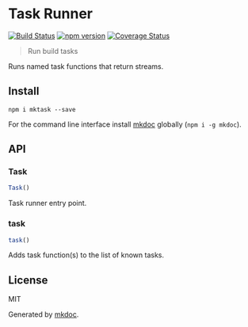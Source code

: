 # Task Runner

[![Build Status](https://travis-ci.org/mkdoc/mktask.svg?v=3)](https://travis-ci.org/mkdoc/mktask)
[![npm version](http://img.shields.io/npm/v/mktask.svg?v=3)](https://npmjs.org/package/mktask)
[![Coverage Status](https://coveralls.io/repos/mkdoc/mktask/badge.svg?branch=master&service=github&v=3)](https://coveralls.io/github/mkdoc/mktask?branch=master)

> Run build tasks

Runs named task functions that return streams.

## Install

```
npm i mktask --save
```

For the command line interface install [mkdoc][] globally (`npm i -g mkdoc`).

## API

### Task

```javascript
Task()
```

Task runner entry point.

### task

```javascript
task()
```

Adds task function(s) to the list of known tasks.

## License

MIT

Generated by [mkdoc](https://github.com/mkdoc/mkdoc).

[mkdoc]: https://github.com/mkdoc/mkdoc
[mkparse]: https://github.com/mkdoc/mkparse
[commonmark]: http://commonmark.org
[npm]: https://www.npmjs.com
[github]: https://github.com
[jshint]: http://jshint.com
[jscs]: http://jscs.info

